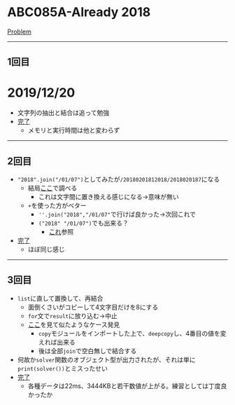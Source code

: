 # ABC085A-Already 2018

[Problem](https://atcoder.jp/contests/abc085/tasks/abc085_a)

---
## 1回目
# 2019/12/20
* 文字列の抽出と結合は追って勉強
* [完了](https://atcoder.jp/contests/abc085/submissions/9038758)
  * メモリと実行時間は他と変わらず
---
## 2回目
* `"2018".join("/01/07")`としてみたが`/20180201812018/2018020187`になる
  * 結局[ここ](https://note.nkmk.me/python-string-concat/)で調べる
    * これは文字間に置き換える感じになる→意味が無い
  * `+`を使った方がベター
    * `''.join("2018","/01/07"`で行けば良かった→次回これで
    * `("2018" "/01/07")`でも出来る？
      * [これ](https://docs.python.org/ja/3/library/stdtypes.html#textseq)参照
* [完了](https://atcoder.jp/contests/abc085/submissions/9047503)
  * ほぼ同じ感じ
---
## 3回目
* `list`に直して置換して、再結合
  * 面倒くさいがコピーして4文字目だけを8にする
  * `for`文で`result`に放り込む→中止
  * [ここ](https://qiita.com/utgwkk/items/5ad2527f19150ae33322)を見て似たようなケース発見
    * `copy`モジュールをインポートした上で、`deepcopy`し、4番目の値を変えれば出来る
    * 後は全部`join`で空白無しで結合する
* 何故か`solver`関数のオブジェクト型が出力されたが、それは単に`print(solver())`とミスったせい
* [完了](https://atcoder.jp/contests/abc085/submissions/9143571)
  * 各種データは22ms、3444KBと若干数値が上がる。練習としては丁度良かったか

